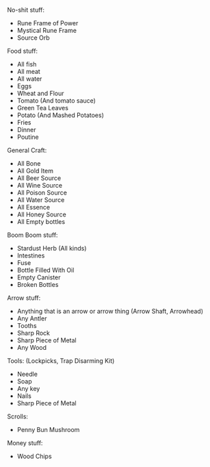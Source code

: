 No-shit stuff:

- Rune Frame of Power
- Mystical Rune Frame
- Source Orb


Food stuff:

- All fish
- All meat
- All water
- Eggs
- Wheat and Flour
- Tomato (And tomato sauce)
- Green Tea Leaves
- Potato (And Mashed Potatoes)
- Fries
- Dinner
- Poutine


General Craft:

- All Bone
- All Gold Item
- All Beer Source
- All Wine Source
- All Poison Source
- All Water Source
- All Essence
- All Honey Source
- All Empty bottles


Boom Boom stuff:

- Stardust Herb (All kinds)
- Intestines
- Fuse
- Bottle Filled With Oil
- Empty Canister
- Broken Bottles


Arrow stuff:

- Anything that is an arrow or arrow thing (Arrow Shaft, Arrowhead)
- Any Antler
- Tooths
- Sharp Rock
- Sharp Piece of Metal
- Any Wood


Tools: (Lockpicks, Trap Disarming Kit)

- Needle
- Soap
- Any key
- Nails
- Sharp Piece of Metal


Scrolls: 

- Penny Bun Mushroom


Money stuff:

- Wood Chips
